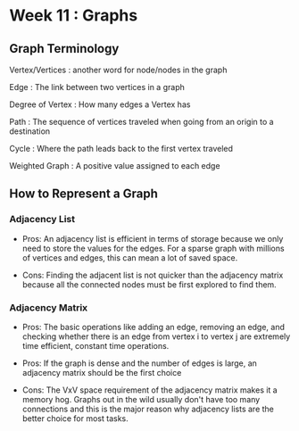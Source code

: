 # Week 11 : Graphs

## Graph Terminology

Vertex/Vertices : another word for node/nodes in the graph

Edge : The link between two vertices in a graph

Degree of Vertex : How many edges a Vertex has

Path : The sequence of vertices traveled when going from an origin to a destination

Cycle : Where the path leads back to the first vertex traveled

Weighted Graph : A positive value assigned to each edge 

##  How to Represent a Graph

### Adjacency List

- Pros: An adjacency list is efficient in terms of storage because we only need to store the values for the edges. For a sparse graph with millions of vertices and edges, this can mean a lot of saved space.

- Cons: Finding the adjacent list is not quicker than the adjacency matrix because all the connected nodes must be first explored to find them.

### Adjacency Matrix

- Pros: The basic operations like adding an edge, removing an edge, and checking whether there is an edge from vertex i to vertex j are extremely time efficient, constant time operations.

- Pros: If the graph is dense and the number of edges is large, an adjacency matrix should be the first choice

- Cons: The VxV space requirement of the adjacency matrix makes it a memory hog. Graphs out in the wild usually don't have too many connections and this is the major reason why adjacency lists are the better choice for most tasks.
